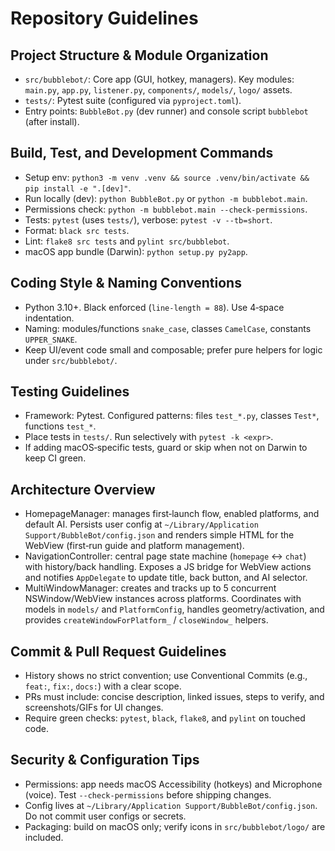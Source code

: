 # Repository Guidelines

## Project Structure & Module Organization
- `src/bubblebot/`: Core app (GUI, hotkey, managers). Key modules: `main.py`, `app.py`, `listener.py`, `components/`, `models/`, `logo/` assets.
- `tests/`: Pytest suite (configured via `pyproject.toml`).
- Entry points: `BubbleBot.py` (dev runner) and console script `bubblebot` (after install).

## Build, Test, and Development Commands
- Setup env: `python3 -m venv .venv && source .venv/bin/activate && pip install -e ".[dev]"`.
- Run locally (dev): `python BubbleBot.py` or `python -m bubblebot.main`.
- Permissions check: `python -m bubblebot.main --check-permissions`.
- Tests: `pytest` (uses `tests/`), verbose: `pytest -v --tb=short`.
- Format: `black src tests`.
- Lint: `flake8 src tests` and `pylint src/bubblebot`.
- macOS app bundle (Darwin): `python setup.py py2app`.

## Coding Style & Naming Conventions
- Python 3.10+. Black enforced (`line-length = 88`). Use 4‑space indentation.
- Naming: modules/functions `snake_case`, classes `CamelCase`, constants `UPPER_SNAKE`.
- Keep UI/event code small and composable; prefer pure helpers for logic under `src/bubblebot/`.

## Testing Guidelines
- Framework: Pytest. Configured patterns: files `test_*.py`, classes `Test*`, functions `test_*`.
- Place tests in `tests/`. Run selectively with `pytest -k <expr>`.
- If adding macOS‑specific tests, guard or skip when not on Darwin to keep CI green.

## Architecture Overview
- HomepageManager: manages first‑launch flow, enabled platforms, and default AI. Persists user config at `~/Library/Application Support/BubbleBot/config.json` and renders simple HTML for the WebView (first‑run guide and platform management).
- NavigationController: central page state machine (`homepage` ↔ `chat`) with history/back handling. Exposes a JS bridge for WebView actions and notifies `AppDelegate` to update title, back button, and AI selector.
- MultiWindowManager: creates and tracks up to 5 concurrent NSWindow/WebView instances across platforms. Coordinates with models in `models/` and `PlatformConfig`, handles geometry/activation, and provides `createWindowForPlatform_` / `closeWindow_` helpers.

## Commit & Pull Request Guidelines
- History shows no strict convention; use Conventional Commits (e.g., `feat:`, `fix:`, `docs:`) with a clear scope.
- PRs must include: concise description, linked issues, steps to verify, and screenshots/GIFs for UI changes.
- Require green checks: `pytest`, `black`, `flake8`, and `pylint` on touched code.

## Security & Configuration Tips
- Permissions: app needs macOS Accessibility (hotkeys) and Microphone (voice). Test `--check-permissions` before shipping changes.
- Config lives at `~/Library/Application Support/BubbleBot/config.json`. Do not commit user configs or secrets.
- Packaging: build on macOS only; verify icons in `src/bubblebot/logo/` are included.
